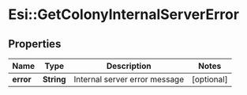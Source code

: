 # Esi::GetColonyInternalServerError

## Properties
Name | Type | Description | Notes
------------ | ------------- | ------------- | -------------
**error** | **String** | Internal server error message | [optional] 


